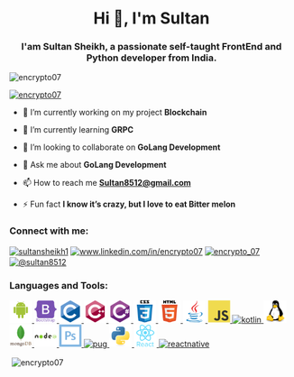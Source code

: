 <h1 align="center">Hi 👋, I'm Sultan</h1>
<h3 align="center">I'am Sultan Sheikh, a passionate self-taught FrontEnd and Python developer from India.</h3>

<p align="left"> <img src="https://komarev.com/ghpvc/?username=encrypto07&label=Profile%20views&color=0e75b6&style=flat" alt="encrypto07" /> </p>

<p align="left"> <a href="https://github.com/ryo-ma/github-profile-trophy"><img src="https://github-profile-trophy.vercel.app/?username=encrypto07" alt="encrypto07" /></a> </p>

- 🔭 I’m currently working on my project **Blockchain**

- 🌱 I’m currently learning **GRPC**

- 👯 I’m looking to collaborate on **GoLang Development**

- 💬 Ask me about **GoLang Development**

- 📫 How to reach me **Sultan8512@gmail.com**

- ⚡ Fun fact **I know it’s crazy, but I love to eat Bitter melon**

<h3 align="left">Connect with me:</h3>
<p align="left">
<a href="https://twitter.com/sultansheikh1" target="blank"><img align="center" src="https://cdn.jsdelivr.net/npm/simple-icons@3.0.1/icons/twitter.svg" alt="sultansheikh1" height="30" width="40" /></a>
<a href="https://linkedin.com/in/www.linkedin.com/in/encrypto07" target="blank"><img align="center" src="https://cdn.jsdelivr.net/npm/simple-icons@3.0.1/icons/linkedin.svg" alt="www.linkedin.com/in/encrypto07" height="30" width="40" /></a>
<a href="https://instagram.com/encrypto_07" target="blank"><img align="center" src="https://cdn.jsdelivr.net/npm/simple-icons@3.0.1/icons/instagram.svg" alt="encrypto_07" height="30" width="40" /></a>
<a href="https://www.hackerrank.com/@sultan8512" target="blank"><img align="center" src="https://cdn.jsdelivr.net/npm/simple-icons@3.0.1/icons/hackerrank.svg" alt="@sultan8512" height="30" width="40" /></a>
</p>

<h3 align="left">Languages and Tools:</h3>
<p align="left"> <a href="https://developer.android.com" target="_blank"> <img src="https://raw.githubusercontent.com/devicons/devicon/master/icons/android/android-original-wordmark.svg" alt="android" width="40" height="40"/> </a> <a href="https://getbootstrap.com" target="_blank"> <img src="https://raw.githubusercontent.com/devicons/devicon/master/icons/bootstrap/bootstrap-plain-wordmark.svg" alt="bootstrap" width="40" height="40"/> </a> <a href="https://www.cprogramming.com/" target="_blank"> <img src="https://raw.githubusercontent.com/devicons/devicon/master/icons/c/c-original.svg" alt="c" width="40" height="40"/> </a> <a href="https://www.w3schools.com/cpp/" target="_blank"> <img src="https://raw.githubusercontent.com/devicons/devicon/master/icons/cplusplus/cplusplus-original.svg" alt="cplusplus" width="40" height="40"/> </a> <a href="https://www.w3schools.com/cs/" target="_blank"> <img src="https://raw.githubusercontent.com/devicons/devicon/master/icons/csharp/csharp-original.svg" alt="csharp" width="40" height="40"/> </a> <a href="https://www.w3schools.com/css/" target="_blank"> <img src="https://raw.githubusercontent.com/devicons/devicon/master/icons/css3/css3-original-wordmark.svg" alt="css3" width="40" height="40"/> </a> <a href="https://www.w3.org/html/" target="_blank"> <img src="https://raw.githubusercontent.com/devicons/devicon/master/icons/html5/html5-original-wordmark.svg" alt="html5" width="40" height="40"/> </a> <a href="https://www.java.com" target="_blank"> <img src="https://raw.githubusercontent.com/devicons/devicon/master/icons/java/java-original.svg" alt="java" width="40" height="40"/> </a> <a href="https://developer.mozilla.org/en-US/docs/Web/JavaScript" target="_blank"> <img src="https://raw.githubusercontent.com/devicons/devicon/master/icons/javascript/javascript-original.svg" alt="javascript" width="40" height="40"/> </a> <a href="https://kotlinlang.org" target="_blank"> <img src="https://www.vectorlogo.zone/logos/kotlinlang/kotlinlang-icon.svg" alt="kotlin" width="40" height="40"/> </a> <a href="https://www.linux.org/" target="_blank"> <img src="https://raw.githubusercontent.com/devicons/devicon/master/icons/linux/linux-original.svg" alt="linux" width="40" height="40"/> </a> <a href="https://www.mongodb.com/" target="_blank"> <img src="https://raw.githubusercontent.com/devicons/devicon/master/icons/mongodb/mongodb-original-wordmark.svg" alt="mongodb" width="40" height="40"/> </a> <a href="https://nodejs.org" target="_blank"> <img src="https://raw.githubusercontent.com/devicons/devicon/master/icons/nodejs/nodejs-original-wordmark.svg" alt="nodejs" width="40" height="40"/> </a> <a href="https://www.photoshop.com/en" target="_blank"> <img src="https://raw.githubusercontent.com/devicons/devicon/master/icons/photoshop/photoshop-line.svg" alt="photoshop" width="40" height="40"/> </a> <a href="https://pugjs.org" target="_blank"> <img src="https://cdn.worldvectorlogo.com/logos/pug.svg" alt="pug" width="40" height="40"/> </a> <a href="https://www.python.org" target="_blank"> <img src="https://raw.githubusercontent.com/devicons/devicon/master/icons/python/python-original.svg" alt="python" width="40" height="40"/> </a> <a href="https://reactjs.org/" target="_blank"> <img src="https://raw.githubusercontent.com/devicons/devicon/master/icons/react/react-original-wordmark.svg" alt="react" width="40" height="40"/> </a> <a href="https://reactnative.dev/" target="_blank"> <img src="https://reactnative.dev/img/header_logo.svg" alt="reactnative" width="40" height="40"/> </a> </p>

<p>&nbsp;<img align="center" src="https://github-readme-stats.vercel.app/api?username=encrypto07&show_icons=true&locale=en" alt="encrypto07" /></p>
